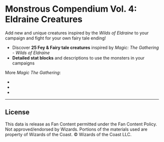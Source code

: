 # Monstrous Compendium Vol. 4: Eldraine Creatures

Add new and unique creatures inspired by the *Wilds of Eldraine* to your campaign and fight for your own fairy tale ending!

- Discover **25 Fey & Fairy tale creatures** inspired by *Magic: The Gathering - Wilds of Eldraine*
- **Detailed stat blocks** and descriptions to use the monsters in your campaigns

More *Magic The Gathering*:

- 
- 
- 

---

## License

This data is release as Fan Content permitted under the Fan Content Policy. Not approved/endorsed by Wizards. Portions of the materials used are property of Wizards of the Coast. © Wizards of the Coast LLC.
